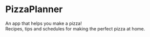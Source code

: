 # PizzaPlanner

An app that helps you make a pizza!  
Recipes, tips and schedules for making the perfect pizza at home.